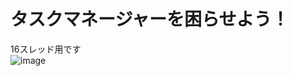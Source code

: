 # タスクマネージャーを困らせよう！<br>
16スレッド用です<br>
![image](https://user-images.githubusercontent.com/35660777/132271547-506e99c8-7be8-4727-b1ef-80d1b99f14cf.png)
